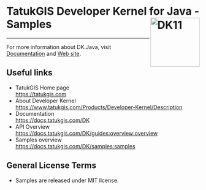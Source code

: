 # TatukGIS Developer Kernel for Java - Samples <img align="right" width="128" height="128" alt="DK11" src="https://docs.tatukgis.com/DK11/_media/dk_logo.png">

---

For more information about DK.Java, visit [Documentation](https://docs.tatukgis.com/dk) and [Web site](https://www.tatukgis.com).

## Useful links
- TatukGIS Home page<br>https://tatukgis.com
- About Developer Kernel<br>https://www.tatukgis.com/Products/Developer-Kernel/Description
- Documentation<br>https://docs.tatukgis.com/DK
- API Overview<br>https://docs.tatukgis.com/DK/guides:overview:overview
- Samples overview<br>https://docs.tatukgis.com/DK/samples:samples

## General License Terms

- Samples are released under MIT license.
